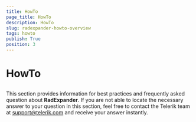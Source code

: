 ```yaml
---
title: HowTo
page_title: HowTo
description: HowTo
slug: radexpander-howto-overview
tags: howto
publish: True
position: 3
---
```


# HowTo



## 

This section provides information for best practices and frequently asked question about __RadExpander__. If you are not able to locate the necessary answer to your question in this section, feel free to contact the Telerik team at [support@telerik.com](mailtsupport@telerik.com) and receive your answer instantly.


